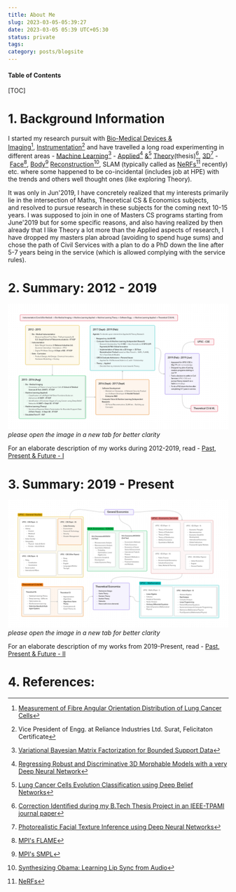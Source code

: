 ```yaml
---
title: About Me
slug: 2023-03-05-05:39:27
date: 2023-03-05 05:39 UTC+05:30
status: private
tags:
category: posts/blogsite
---
```



<h4>Table of Contents</h4>
[TOC]

# 1. Background Information

I started my research pursuit with [Bio-Medical Devices & Imaging](https://drive.google.com/file/d/1baLe5P9N5wIfxbIhuJDW9uw_jOTpaQQU/view?usp=sharing)[^1], [Instrumentation](https://drive.google.com/file/d/1IwRRM0X6Xsn-6FphBChUmscy894OCHYl/view)[^2] and have travelled a long road experimenting in different areas - [Machine Learning](https://drive.google.com/file/d/1LS3Y6dzPuQ-YZN2ZHMHlZPWwNeGkSEyo/view?usp=sharing)[^3] - [Applied](https://github.com/anhttran/3dmm_cnn)[^4] [&](https://drive.google.com/drive/folders/1y33JUi8W0MT1X8cHpywhF-WbSSGmsKKO?usp=sharing)[^5] [Theory](https://drive.google.com/file/d/1hmHOy27Xk3FgPk-aof9BHi59bLE3XmL4/view)(thesis)[^6], [3D](https://arxiv.org/pdf/1612.00523v1.pdf)[^7] -  [Face](https://flame.is.tue.mpg.de/)[^8], [Body](https://smpl-x.is.tue.mpg.de/)[^9] [Reconstruction](https://grail.cs.washington.edu/projects/AudioToObama/)[^10], SLAM (typically called as [NeRFs](https://grail.cs.washington.edu/projects/personnerf/)[^11] recently) etc. where some happened to be co-incidental (includes job at HPE) with the trends and others well thought ones (like exploring Theory). 

It was only in Jun'2019, I have concretely realized that my interests primarily lie in the intersection of Maths, Theoretical CS & Economics subjects, and resolved to pursue research in these subjects for the coming next 10-15 years. I was supposed to join in one of Masters CS programs starting from June'2019 but for some specific reasons, and also having realized by then already that I like Theory a lot more than the Applied aspects of research, I have dropped my masters plan abroad (avoiding to spend huge sums) and chose the path of Civil Services with a plan to do a PhD down the line after 5-7 years being in the service (which is allowed complying with the service rules). 

# 2. Summary: 2012 - 2019

<p>
<img src="/images/2012-2019.png" alt></img>
<em>please open the image in a new tab for better clarity</em>
</p>

For an elaborate description of my works during 2012-2019, read - [Past, Present & Future - I](link://slug/2023-02-23-17:38:35)


# 3. Summary: 2019 - Present

<p>
<img src="/images/2019%20-%20Present.png" alt></img>
<em>please open the image in a new tab for better clarity</em>
</p>

For an elaborate description of my works from 2019-Present, read - [Past, Present & Future - II](link://slug/2023-03-01-16:30:39)

# 4. References:

[^1]: [Measurement of Fibre Angular Orientation Distribution of Lung Cancer Cells](https://drive.google.com/file/d/1baLe5P9N5wIfxbIhuJDW9uw_jOTpaQQU/view?usp=sharing)
[^2]: Vice President of Engg. at Reliance Industries Ltd. Surat, Felicitaton Certificate
[^3]: [Variational Bayesian Matrix Factorization for Bounded Support Data](https://ieeexplore.ieee.org/document/6891337)
[^4]: [Regressing Robust and Discriminative 3D Morphable Models with a very Deep Neural Network](https://github.com/anhttran/3dmm_cnn)
[^5]: [Lung Cancer Cells Evolution Classification using Deep Belief Networks](https://drive.google.com/drive/folders/1y33JUi8W0MT1X8cHpywhF-WbSSGmsKKO)
[^6]: [Correction Identified during my B.Tech Thesis Project in an IEEE-TPAMI journal paper](https://drive.google.com/file/d/1hmHOy27Xk3FgPk-aof9BHi59bLE3XmL4/view)
[^7]: [Photorealistic Facial Texture Inference using Deep Neural Networks](https://arxiv.org/pdf/1612.00523v1.pdf)
[^8]: [MPI's FLAME](https://flame.is.tue.mpg.de/)
[^9]: [MPI's SMPL](https://smpl-x.is.tue.mpg.de/)
[^10]: [Synthesizing Obama: Learning Lip Sync from Audio](https://www.google.com/url?q=https%3A%2F%2Fgrail.cs.washington.edu%2Fprojects%2FAudioToObama%2F&sa=D&sntz=1&usg=AOvVaw3wKphmADwZ_WeCvS9do85c)
[^11]: [NeRFs](https://grail.cs.washington.edu/projects/personnerf/)